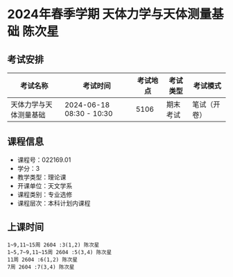 # 2024年春季学期 天体力学与天体测量基础 陈次星




## 考试安排

| 考试名称 | 考试时间 | 考试地点 | 考试类型 | 考试模式 |
| -------- | -------- | -------- | -------- | -------- |
| 天体力学与天体测量基础 | 2024-06-18 08:30 - 10:30 | 5106 | 期末考试 | 笔试（开卷） |





## 课程信息

- 课程号：022169.01
- 学分：3
- 教学类型：理论课
- 开课单位：天文学系
- 课程类别：专业选修
- 课程层次：本科计划内课程

## 上课时间

```
1~9,11~15周 2604 :3(1,2) 陈次星
1~5,7~9,11~15周 2604 :5(3,4) 陈次星
11周 2604 :6(1,2) 陈次星
7周 2604 :7(3,4) 陈次星
```

